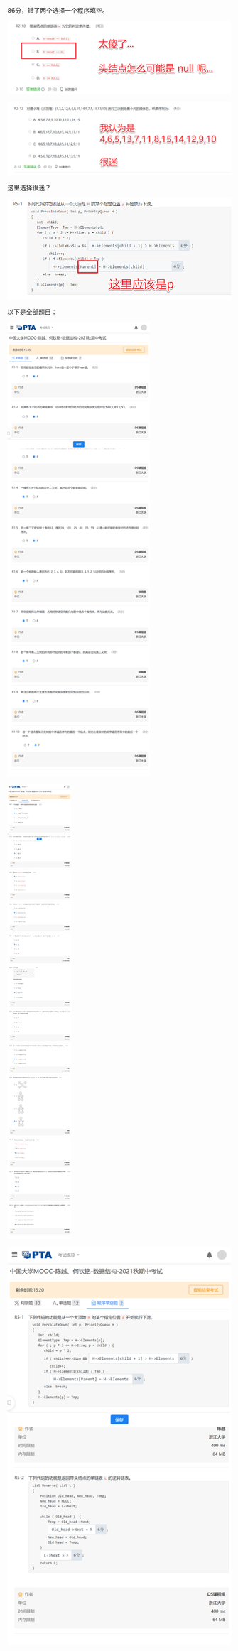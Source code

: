 86分，错了两个选择一个程序填空。

![](./images/2021103001.png)

![](./images/2021103002.png)

这里选择很迷？

![](./images/2021103003.png)

以下是全部题目：

![](./images/pintia.cn_problem-1.png)

![](./images/pintia.cn_problem-2.png)

![](./images/pintia.cn_problem-3.png)